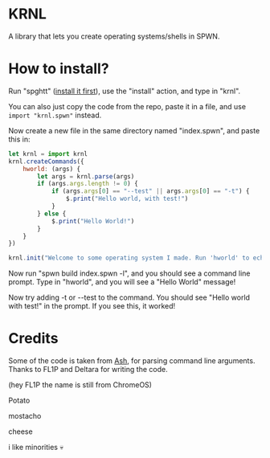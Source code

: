 # KRNL
A library that lets you create operating systems/shells in SPWN.

# How to install?
Run "spghtt" ([install it first](https://github.com/Unzor/spghtt)), use the "install" action, and type in "krnl". 

You can also just copy the code from the repo, paste it in a file, and use `import "krnl.spwn"` instead.

Now create a new file in the same directory named "index.spwn", and paste this in:
```js
let krnl = import krnl
krnl.createCommands({
	hworld: (args) {
	    let args = krnl.parse(args)
		if (args.args.length != 0) {
			if (args.args[0] == "--test" || args.args[0] == "-t") {
				$.print("Hello world, with test!")
			}
		} else {
		    $.print("Hello World!")
		}
	}
})

krnl.init("Welcome to some operating system I made. Run 'hworld' to echo a Hello World example, and add -t or --test to test out arguments.")
```
Now run "spwn build index.spwn -l", and you should see a command line prompt. Type in "hworld", and you will see a "Hello World" message!

Now try adding -t or --test to the command. You should see "Hello world with test!" in the prompt. If you see this, it worked!

# Credits
Some of the code is taken from [Ash](https://github.com/arc-spwn/ash), for parsing command line arguments. Thanks to FL1P and Deltara for writing the code.

(hey FL1P the name is still from ChromeOS)

Potato

mostacho

cheese

i like minorities :skull:
